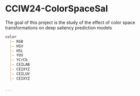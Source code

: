 # CCIW24-ColorSpaceSal

The goal of this project is the study of the effect of color  space transformations on deep saliency prediction models 


````md 
color
  |- RGB 
  |- HSV
  |- HSL
  |- YUV 
  |- YCrCb
  |- CEILAB
  |- CEIXYZ
  |- CEILUV
  |- CEIXYZ
  

```
